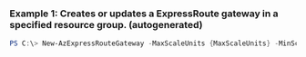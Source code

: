 ### Example 1: Creates or updates a ExpressRoute gateway in a specified resource group. (autogenerated)
```powershell
PS C:\> New-AzExpressRouteGateway -MaxScaleUnits {MaxScaleUnits} -MinScaleUnits {MinScaleUnits} -Name testExpressRoutegw -ResourceGroupName MyResourceGroup -VirtualHubId {VirtualHubId}
```

